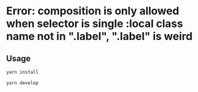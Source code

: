 # Error: composition is only allowed when selector is single :local class name not in ".label", ".label" is weird

## Usage

```bash
yarn install
```


```bash
yarn develop
```